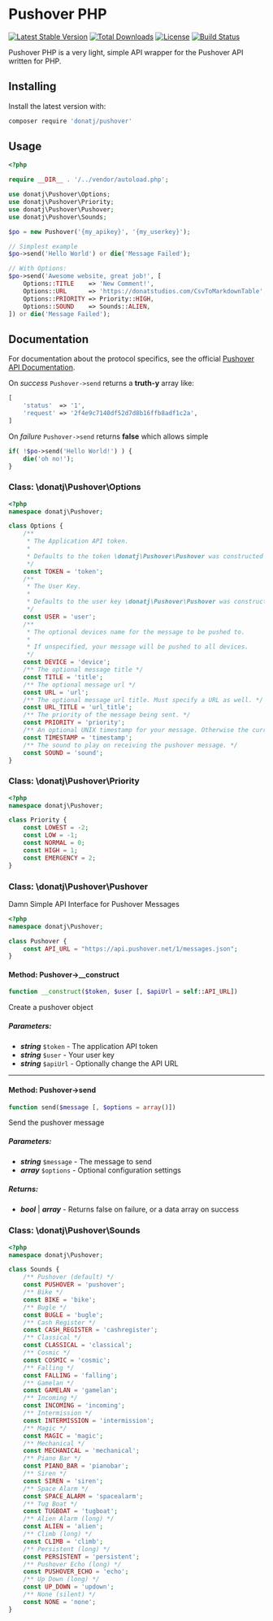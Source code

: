 # Pushover PHP

[![Latest Stable Version](https://poser.pugx.org/donatj/pushover/version)](https://packagist.org/packages/donatj/pushover)
[![Total Downloads](https://poser.pugx.org/donatj/pushover/downloads)](https://packagist.org/packages/donatj/pushover)
[![License](https://poser.pugx.org/donatj/pushover/license)](https://packagist.org/packages/donatj/pushover)
[![Build Status](https://travis-ci.org/donatj/Pushover-PHP.svg?branch=master)](https://travis-ci.org/donatj/Pushover-PHP)


Pushover PHP is a very light, simple API wrapper for the Pushover API written for PHP.


## Installing

Install the latest version with:

```bash
composer require 'donatj/pushover'
```

## Usage

```php
<?php

require __DIR__ . '/../vendor/autoload.php';

use donatj\Pushover\Options;
use donatj\Pushover\Priority;
use donatj\Pushover\Pushover;
use donatj\Pushover\Sounds;

$po = new Pushover('{my_apikey}', '{my_userkey}');

// Simplest example
$po->send('Hello World') or die('Message Failed');

// With Options:
$po->send('Awesome website, great job!', [
	Options::TITLE    => 'New Comment!',
	Options::URL      => 'https://donatstudios.com/CsvToMarkdownTable',
	Options::PRIORITY => Priority::HIGH,
	Options::SOUND    => Sounds::ALIEN,
]) or die('Message Failed');

```

## Documentation

For documentation about the protocol specifics, see the official [Pushover API Documentation](https://pushover.net/api).

On *success* `Pushover->send` returns a **truth-y** array like:

```php
[
    'status'  => '1',
    'request' => '2f4e9c7140df52d7d8b16ffb8adf1c2a',
]
```

On *failure* `Pushover->send` returns **false** which allows simple

```php
if( !$po->send('Hello World!') ) {
	die('oh no!');
}
```


### Class: \donatj\Pushover\Options

```php
<?php
namespace donatj\Pushover;

class Options {
	/**
	 * The Application API token.
	 * 
	 * Defaults to the token \donatj\Pushover\Pushover was constructed with.
	 */
	const TOKEN = 'token';
	/**
	 * The User Key.
	 * 
	 * Defaults to the user key \donatj\Pushover\Pushover was constructed with.
	 */
	const USER = 'user';
	/**
	 * The optional devices name for the message to be pushed to.
	 * 
	 * If unspecified, your message will be pushed to all devices.
	 */
	const DEVICE = 'device';
	/** The optional message title */
	const TITLE = 'title';
	/** The optional message url */
	const URL = 'url';
	/** The optional message url title. Must specify a URL as well. */
	const URL_TITLE = 'url_title';
	/** The priority of the message being sent. */
	const PRIORITY = 'priority';
	/** An optional UNIX timestamp for your message. Otherwise the current time is used. */
	const TIMESTAMP = 'timestamp';
	/** The sound to play on receiving the pushover message. */
	const SOUND = 'sound';
}
```

### Class: \donatj\Pushover\Priority

```php
<?php
namespace donatj\Pushover;

class Priority {
	const LOWEST = -2;
	const LOW = -1;
	const NORMAL = 0;
	const HIGH = 1;
	const EMERGENCY = 2;
}
```

### Class: \donatj\Pushover\Pushover

Damn Simple API Interface for Pushover Messages

```php
<?php
namespace donatj\Pushover;

class Pushover {
	const API_URL = "https://api.pushover.net/1/messages.json";
}
```

#### Method: Pushover->__construct

```php
function __construct($token, $user [, $apiUrl = self::API_URL])
```

Create a pushover object

##### Parameters:

- ***string*** `$token` - The application API token
- ***string*** `$user` - Your user key
- ***string*** `$apiUrl` - Optionally change the API URL

---

#### Method: Pushover->send

```php
function send($message [, $options = array()])
```

Send the pushover message

##### Parameters:

- ***string*** `$message` - The message to send
- ***array*** `$options` - Optional configuration settings

##### Returns:

- ***bool*** | ***array*** - Returns false on failure, or a data array on success

### Class: \donatj\Pushover\Sounds

```php
<?php
namespace donatj\Pushover;

class Sounds {
	/** Pushover (default) */
	const PUSHOVER = 'pushover';
	/** Bike */
	const BIKE = 'bike';
	/** Bugle */
	const BUGLE = 'bugle';
	/** Cash Register */
	const CASH_REGISTER = 'cashregister';
	/** Classical */
	const CLASSICAL = 'classical';
	/** Cosmic */
	const COSMIC = 'cosmic';
	/** Falling */
	const FALLING = 'falling';
	/** Gamelan */
	const GAMELAN = 'gamelan';
	/** Incoming */
	const INCOMING = 'incoming';
	/** Intermission */
	const INTERMISSION = 'intermission';
	/** Magic */
	const MAGIC = 'magic';
	/** Mechanical */
	const MECHANICAL = 'mechanical';
	/** Piano Bar */
	const PIANO_BAR = 'pianobar';
	/** Siren */
	const SIREN = 'siren';
	/** Space Alarm */
	const SPACE_ALARM = 'spacealarm';
	/** Tug Boat */
	const TUGBOAT = 'tugboat';
	/** Alien Alarm (long) */
	const ALIEN = 'alien';
	/** Climb (long) */
	const CLIMB = 'climb';
	/** Persistent (long) */
	const PERSISTENT = 'persistent';
	/** Pushover Echo (long) */
	const PUSHOVER_ECHO = 'echo';
	/** Up Down (long) */
	const UP_DOWN = 'updown';
	/** None (silent) */
	const NONE = 'none';
}
```